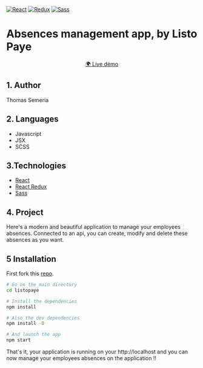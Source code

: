 [![React](https://img.shields.io/badge/React-20232A?style=for-the-badge&logo=react&logoColor=61DAFB)](https://reactjs.org/) [![Redux](https://img.shields.io/badge/Redux-4F4FD4?style=for-the-badge&logo=redux&logoColor=white)](https://react-redux.js.org/) [![Sass](https://img.shields.io/badge/Sass-CC6699?style=for-the-badge&logo=sass&logoColor=white)](https://sass-lang.com/) 


# Absences management app, by Listo Paye
<p align="center">
 
</p>


<p align="center">
<a href="https://listopaye.netlify.app">🌍 Live démo
</a>
</p>

## 1. Author
Thomas Semeria

## 2. Languages
- Javascript
- JSX
- SCSS

## 3.Technologies
- [React](https://reactjs.org/)
- [React Redux](https://react-redux.js.org/)
- [Sass](https://sass-lang.com/)

## 4. Project
Here's a modern and beautiful application to manage your employees absences.
Connected to an api, you can create, modify and delete these absences as you want.


## 5 Installation

First fork this [repo](https://github.com/Ngc1987/LisToPaye).
```bash
# Go on the main directory
cd listopaye

# Install the dependencies
npm install

# Also the dev dependencies
npm install -D

# And launch the app
npm start
```	

That's it, your application is running on your http://localhost and you can now manage your employees absences on the application !!